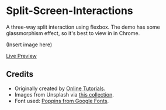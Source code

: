 # Split-Screen-Interactions
A three-way split interaction using flexbox. The demo has some glassmorphism effect, so it's best to view in in Chrome.

(Insert image here)

[Live Preview](https://codepen.io/pleasedonotdisturb/pen/abqmOvZ)

## Credits
- Originally created by [Online Tutorials](https://www.youtube.com/c/OnlineTutorials4Designers).
- Images from Unsplash via [this collection](https://unsplash.com/collections/73754852/bisexual-lighting-%2F-blue-purple-pink).
- Font used: [Poppins from Google Fonts](https://fonts.google.com/specimen/Poppins).

